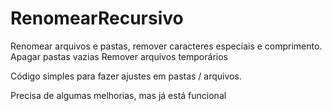 # RenomearRecursivo
Renomear arquivos e pastas, remover caracteres especiais e comprimento.
Apagar pastas vazias
Remover arquivos temporários


Código simples para fazer ajustes em pastas / arquivos.

Precisa de algumas melhorias, mas já está funcional
